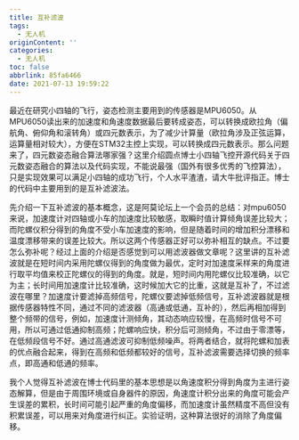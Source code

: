 ```yaml
---
title: 互补滤波
tags:
  - 无人机
originContent: ''
categories:
  - 无人机
toc: false
abbrlink: 85fa6466
date: 2021-07-13 19:59:22
---
```


最近在研究小四轴的飞行，姿态检测主要用到的传感器是MPU6050。从MPU6050读出来的加速度和角速度数据最后要转成姿态，可以转换成欧拉角（偏航角、俯仰角和滚转角）或四元数表示，为了减少计算量（欧拉角涉及正弦运算，运算量相对较大），方便在STM32主控上实现，可以转换成四元数表示。那么问题来了，四元数姿态融合算法哪家强？这里介绍圆点博士小四轴飞控开源代码关于四元数姿态融合的算法以及代码实现，不能说最强（国外有很多优秀的飞控算法），只是实现效果可以满足小四轴的成功飞行，个人水平渣渣，请大牛批评指正。博士的代码中主要用到的是互补滤波法。

   先介绍一下互补滤波的基本概念，这是阿莫论坛上一个会员的总结：对mpu6050来说，加速度计对四轴或小车的加速度比较敏感，取瞬时值计算倾角误差比较大；而陀螺仪积分得到的角度不受小车加速度的影响，但是随着时间的增加积分漂移和温度漂移带来的误差比较大。所以这两个传感器正好可以弥补相互的缺点。不过要怎么弥补呢？经过上面的介绍是否感觉到可以用滤波器做文章呢？这里讲的互补滤波就是在短时间内采用陀螺仪得到的角度做为最优，定时对加速度采样来的角度进行取平均值来校正陀螺仪的得到的角度。就是，短时间内用陀螺仪比较准确，以它为主；长时间用加速度计比较准确，这时候加大它的比重，这就是互补了，不过滤波在哪里？加速度计要滤掉高频信号，陀螺仪要滤掉低频信号，互补滤波器就是根据传感器特性不同，通过不同的滤波器（高通或低通，互补的），然后再相加得到整个频带的信号，例如，加速度计测倾角，其动态响应较慢，在高频时信号不可用，所以可通过低通抑制高频；陀螺响应快，积分后可测倾角，不过由于零漂等，在低频段信号不好。通过高通滤波可抑制低频噪声。将两者结合，就将陀螺和加表的优点融合起来，得到在高频和低频都较好的信号，互补滤波需要选择切换的频率点，即高通和低通的频率。
     
我个人觉得互补滤波在博士代码里的基本思想是以角速度积分得到角度为主进行姿态解算，但是由于周围环境或自身器件的原因，角速度计积分出来的角度可能会产生误差的累积，长时间可能引起严重的角度偏移，而加速度计虽然精度不高但没有积累误差，可以用来对角度进行纠正。实验证明，这种算法很好的消除了角度偏移。